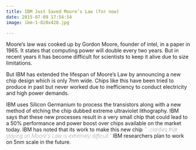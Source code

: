 ```yaml
---
title: IBM Just Saved Moore’s Law (for now)
date: 2015-07-09 17:54:54
image: ibm-1-820x420.jpg

---
```



<p class="intro"><span class="dropcap">M</span>oore’s law was cooked up by Gordon Moore, founder of intel, in a paper in 1965. It states that computing power will double every two years. But in recent years it has become difficult for scientists to keep it alive due to size limitations.</p>
<p>But IBM has extended the lifespan of Moore’s Law by announcing a new chip design which is only 7nm wide. Chips like this have been tried to produce in past but never worked due to inefficiency to conduct electricity and high power demands.</p>
<p>IBM uses Silicon Germanium to process the transistors along with a new method of etching the chip dubbed extreme ultraviolet lithography. IBM says that these new processes result in a very small chip that could lead to a 50% performance and power boost over chips available on the market today. IBM has noted that its work to make this new chip <span style="font-style:italic; font-weight:lighter;">"...clarifies that staying on Moore's Law is extremely difficult."</span> IBM researchers plan to work on 5nm scale in the future.</p>
